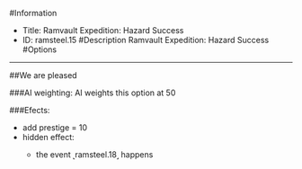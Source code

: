 #Information
 - Title: Ramvault Expedition: Hazard Success
 - ID: ramsteel.15
#Description
Ramvault Expedition: Hazard Success
#Options

___
##We are pleased

###AI weighting:
AI weights this option at 50


###Efects:<ul><li>add prestige = 10</li><li>hidden effect:</li><ul><li>the event ˻ramsteel.18˼ happens</li></ul></ul>
